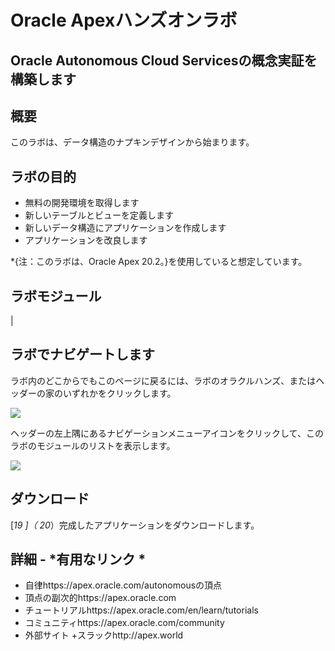 # Oracle Apexハンズオンラボ

## Oracle Autonomous Cloud Servicesの概念実証を構築します

## 概要

このラボは、データ構造のナプキンデザインから始まります。

## ラボの目的

 * 無料の開発環境を取得します
 * 新しいテーブルとビューを定義します
 * 新しいデータ構造にアプリケーションを作成します
 * アプリケーションを改良します

*{注：このラボは、Oracle Apex 20.2。}を使用していると想定しています。

## ラボモジュール

|


## ラボでナビゲートします

ラボ内のどこからでもこのページに戻るには、ラボのオラクルハンズ、またはヘッダーの家のいずれかをクリックします。

![](images/0/lab-header.png)

ヘッダーの左上隅にあるナビゲーションメニューアイコンをクリックして、このラボのモジュールのリストを表示します。

![](images/0/lab-menu.png)

## ダウンロード

[_19 _]（_ 20_）完成したアプリケーションをダウンロードします。

## 詳細 -  *有用なリンク *

 - 自律https://apex.oracle.com/autonomousの頂点
 - 頂点の副次的https://apex.oracle.com
 - チュートリアルhttps://apex.oracle.com/en/learn/tutorials
 - コミュニティhttps://apex.oracle.com/community
 - 外部サイト +スラックhttp://apex.world
